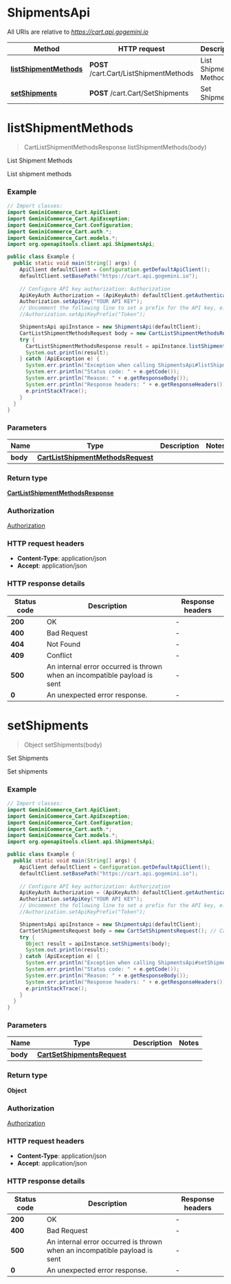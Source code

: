 # ShipmentsApi

All URIs are relative to *https://cart.api.gogemini.io*

| Method | HTTP request | Description |
|------------- | ------------- | -------------|
| [**listShipmentMethods**](ShipmentsApi.md#listShipmentMethods) | **POST** /cart.Cart/ListShipmentMethods | List Shipment Methods |
| [**setShipments**](ShipmentsApi.md#setShipments) | **POST** /cart.Cart/SetShipments | Set Shipments |


<a id="listShipmentMethods"></a>
# **listShipmentMethods**
> CartListShipmentMethodsResponse listShipmentMethods(body)

List Shipment Methods

List shipment methods

### Example
```java
// Import classes:
import GeminiCommerce_Cart.ApiClient;
import GeminiCommerce_Cart.ApiException;
import GeminiCommerce_Cart.Configuration;
import GeminiCommerce_Cart.auth.*;
import GeminiCommerce_Cart.models.*;
import org.openapitools.client.api.ShipmentsApi;

public class Example {
  public static void main(String[] args) {
    ApiClient defaultClient = Configuration.getDefaultApiClient();
    defaultClient.setBasePath("https://cart.api.gogemini.io");
    
    // Configure API key authorization: Authorization
    ApiKeyAuth Authorization = (ApiKeyAuth) defaultClient.getAuthentication("Authorization");
    Authorization.setApiKey("YOUR API KEY");
    // Uncomment the following line to set a prefix for the API key, e.g. "Token" (defaults to null)
    //Authorization.setApiKeyPrefix("Token");

    ShipmentsApi apiInstance = new ShipmentsApi(defaultClient);
    CartListShipmentMethodsRequest body = new CartListShipmentMethodsRequest(); // CartListShipmentMethodsRequest | 
    try {
      CartListShipmentMethodsResponse result = apiInstance.listShipmentMethods(body);
      System.out.println(result);
    } catch (ApiException e) {
      System.err.println("Exception when calling ShipmentsApi#listShipmentMethods");
      System.err.println("Status code: " + e.getCode());
      System.err.println("Reason: " + e.getResponseBody());
      System.err.println("Response headers: " + e.getResponseHeaders());
      e.printStackTrace();
    }
  }
}
```

### Parameters

| Name | Type | Description  | Notes |
|------------- | ------------- | ------------- | -------------|
| **body** | [**CartListShipmentMethodsRequest**](CartListShipmentMethodsRequest.md)|  | |

### Return type

[**CartListShipmentMethodsResponse**](CartListShipmentMethodsResponse.md)

### Authorization

[Authorization](../README.md#Authorization)

### HTTP request headers

 - **Content-Type**: application/json
 - **Accept**: application/json

### HTTP response details
| Status code | Description | Response headers |
|-------------|-------------|------------------|
| **200** | OK |  -  |
| **400** | Bad Request |  -  |
| **404** | Not Found |  -  |
| **409** | Conflict |  -  |
| **500** | An internal error occurred is thrown when an incompatible payload is sent |  -  |
| **0** | An unexpected error response. |  -  |

<a id="setShipments"></a>
# **setShipments**
> Object setShipments(body)

Set Shipments

Set shipments

### Example
```java
// Import classes:
import GeminiCommerce_Cart.ApiClient;
import GeminiCommerce_Cart.ApiException;
import GeminiCommerce_Cart.Configuration;
import GeminiCommerce_Cart.auth.*;
import GeminiCommerce_Cart.models.*;
import org.openapitools.client.api.ShipmentsApi;

public class Example {
  public static void main(String[] args) {
    ApiClient defaultClient = Configuration.getDefaultApiClient();
    defaultClient.setBasePath("https://cart.api.gogemini.io");
    
    // Configure API key authorization: Authorization
    ApiKeyAuth Authorization = (ApiKeyAuth) defaultClient.getAuthentication("Authorization");
    Authorization.setApiKey("YOUR API KEY");
    // Uncomment the following line to set a prefix for the API key, e.g. "Token" (defaults to null)
    //Authorization.setApiKeyPrefix("Token");

    ShipmentsApi apiInstance = new ShipmentsApi(defaultClient);
    CartSetShipmentsRequest body = new CartSetShipmentsRequest(); // CartSetShipmentsRequest | 
    try {
      Object result = apiInstance.setShipments(body);
      System.out.println(result);
    } catch (ApiException e) {
      System.err.println("Exception when calling ShipmentsApi#setShipments");
      System.err.println("Status code: " + e.getCode());
      System.err.println("Reason: " + e.getResponseBody());
      System.err.println("Response headers: " + e.getResponseHeaders());
      e.printStackTrace();
    }
  }
}
```

### Parameters

| Name | Type | Description  | Notes |
|------------- | ------------- | ------------- | -------------|
| **body** | [**CartSetShipmentsRequest**](CartSetShipmentsRequest.md)|  | |

### Return type

**Object**

### Authorization

[Authorization](../README.md#Authorization)

### HTTP request headers

 - **Content-Type**: application/json
 - **Accept**: application/json

### HTTP response details
| Status code | Description | Response headers |
|-------------|-------------|------------------|
| **200** | OK |  -  |
| **400** | Bad Request |  -  |
| **500** | An internal error occurred is thrown when an incompatible payload is sent |  -  |
| **0** | An unexpected error response. |  -  |

